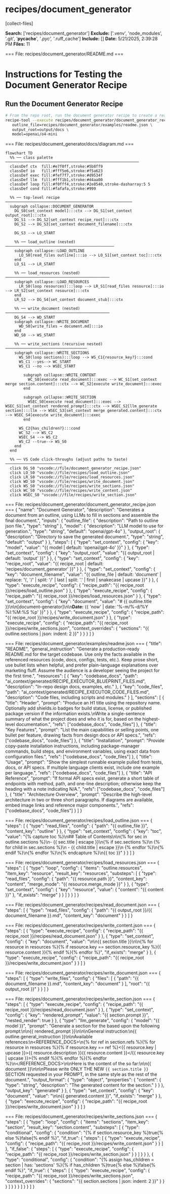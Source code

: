 # recipes/document_generator

[collect-files]

**Search:** ['recipes/document_generator']
**Exclude:** ['.venv', 'node_modules', '.git', '__pycache__', '*.pyc', '*.ruff_cache']
**Include:** []
**Date:** 5/21/2025, 2:39:28 PM
**Files:** 11

=== File: recipes/document_generator/README.md ===
# Instructions for Testing the Document Generator Recipe

## Run the Document Generator Recipe

```bash
# From the repo root, run the document generator recipe to create a readme for the codebase.
recipe-tool --execute recipes/document_generator/document_generator_recipe.json \
   outline_file=recipes/document_generator/examples/readme.json \
   output_root=output/docs \
   model=openai/o4-mini
```


=== File: recipes/document_generator/docs/diagram.md ===
```mermaid
flowchart TD
  %% ── class palette ───────────────────────────────────────────────────────────
  classDef ctx  fill:#e7f0ff,stroke:#5b8ff9
  classDef io   fill:#fff5e6,stroke:#f5a623
  classDef exec fill:#fef7f7,stroke:#d9534f
  classDef llm  fill:#fff1b1,stroke:#d4aa00
  classDef loop fill:#f0fff4,stroke:#2e8540,stroke-dasharray:5 5
  classDef cond fill:#fafafa,stroke:#999

  %% ── top-level recipe ────────────────────────────────────────────────────────
  subgraph collapse::DOCUMENT_GENERATOR
    DG_S0[set_context model]:::ctx --> DG_S1[set_context output_root]:::ctx
    DG_S1 --> DG_S2[set_context recipe_root]:::ctx
    DG_S2 --> DG_S3[set_context document_filename]:::ctx

    DG_S3 --> LO_START

    %% ── load_outline (nested) ────────────────────────────────────────────────
    subgraph collapse::LOAD_OUTLINE
      LO_S0[read_files outline]:::io --> LO_S1[set_context toc]:::ctx
    end
    LO_S1 --> LR_START

    %% ── load_resources (nested) ──────────────────────────────────────────────
    subgraph collapse::LOAD_RESOURCES
      LR_S0(loop resources):::loop --> LR_S1[read_files resource]:::io --> LR_S2[set_context resource]:::ctx
    end
    LR_S2 --> DG_S4[set_context document_stub]:::ctx

    %% ── write_document (nested) ──────────────────────────────────────────────
    DG_S4 --> WD_START
    subgraph collapse::WRITE_DOCUMENT
      WD_S0[write_files → document.md]:::io
    end
    WD_S0 --> WS_START

    %% ── write_sections (recursive nested) ────────────────────────────────────
    subgraph collapse::WRITE_SECTIONS
      WS_S0(loop sections):::loop --> WS_C1{resource_key?}:::cond
      WS_C1 --yes--> WC_START
      WS_C1 --no --> WSEC_START

        subgraph collapse::WRITE_CONTENT
          WC_S0[execute read_document]:::exec --> WC_S1[set_context merge section.content]:::ctx --> WC_S2[execute write_document]:::exec
        end

        subgraph collapse::WRITE_SECTION
          WSEC_S0[execute read_document]:::exec --> WSEC_S1[set_context rendered_prompt]:::ctx --> WSEC_S2[llm_generate section]:::llm --> WSEC_S3[set_context merge generated.content]:::ctx --> WSEC_S4[execute write_document]:::exec
        end

      WS_C2{has_children?}:::cond
      WC_S2 --> WS_C2
      WSEC_S4 --> WS_C2
      WS_C2 --true--> WS_S0
    end
  end

  %% ── VS Code click-throughs (adjust paths to taste) ─────────────────────────
  click DG_S0 "vscode://file/document_generator_recipe.json"
  click LO_S0 "vscode://file/recipes/load_outline.json"
  click LR_S0 "vscode://file/recipes/load_resources.json"
  click WD_S0 "vscode://file/recipes/write_document.json"
  click WS_S0 "vscode://file/recipes/write_sections.json"
  click WC_S0 "vscode://file/recipes/write_content.json"
  click WSEC_S0 "vscode://file/recipes/write_section.json"
```


=== File: recipes/document_generator/document_generator_recipe.json ===
{
  "name": "Document Generator",
  "description": "Generates a document from an outline, using LLMs to fill in sections and assemble the final document.",
  "inputs": {
    "outline_file": {
      "description": "Path to outline json file.",
      "type": "string"
    },
    "model": {
      "description": "LLM model to use for generation.",
      "type": "string",
      "default": "openai/gpt-4o"
    },
    "output_root": {
      "description": "Directory to save the generated document.",
      "type": "string",
      "default": "output"
    }
  },
  "steps": [
    {
      "type": "set_context",
      "config": {
        "key": "model",
        "value": "{{ model | default: 'openai/gpt-4o' }}"
      }
    },
    {
      "type": "set_context",
      "config": {
        "key": "output_root",
        "value": "{{ output_root | default: 'output' }}"
      }
    },
    {
      "type": "set_context",
      "config": {
        "key": "recipe_root",
        "value": "{{ recipe_root | default: 'recipes/document_generator' }}"
      }
    },
    {
      "type": "set_context",
      "config": {
        "key": "document_filename",
        "value": "{{ outline_file | default: 'document' | replace: '\\', '/' | split: '/' | last | split: '.' | first | snakecase | upcase }}"
      }
    },
    {
      "type": "execute_recipe",
      "config": {
        "recipe_path": "{{ recipe_root }}/recipes/load_outline.json"
      }
    },
    {
      "type": "execute_recipe",
      "config": {
        "recipe_path": "{{ recipe_root }}/recipes/load_resources.json"
      }
    },
    {
      "type": "set_context",
      "config": {
        "key": "document",
        "value": "# {{ outline.title }}\n\n[document-generator]\n\n**Date:** {{ 'now' | date: '%-m/%-d/%Y %I:%M:%S %p' }}"
      }
    },
    {
      "type": "execute_recipe",
      "config": {
        "recipe_path": "{{ recipe_root }}/recipes/write_document.json"
      }
    },
    {
      "type": "execute_recipe",
      "config": {
        "recipe_path": "{{ recipe_root }}/recipes/write_sections.json",
        "context_overrides": {
          "sections": "{{ outline.sections | json: indent: 2 }}"
        }
      }
    }
  ]
}


=== File: recipes/document_generator/examples/readme.json ===
{
  "title": "README",
  "general_instruction": "Generate a production-ready README.md for the target codebase. Use only the facts available in the referenced resources (code, docs, configs, tests, etc.). Keep prose short, use bullet lists when helpful, and prefer plain-language explanations over marketing fluff. Assume the audience is a developer seeing the project for the first time.",
  "resources": [
    {
      "key": "codebase_docs",
      "path": "ai_context/generated/RECIPE_EXECUTOR_BLUEPRINT_FILES.md",
      "description": "In-repo design docs, examples, etc."
    },
    {
      "key": "code_files",
      "path": "ai_context/generated/RECIPE_EXECUTOR_CODE_FILES.md",
      "description": "Code files, including scripts and modules."
    }
  ],
  "sections": [
    {
      "title": "Header",
      "prompt": "Produce an H1 title using the repository name. Optionally add shields.io badges for build status, license, or published package version if the information exists.\nWrite a single-sentence summary of what the project does and who it is for, based on the highest-level documentation.",
      "refs": ["codebase_docs", "code_files"]
    },
    {
      "title": "Key Features",
      "prompt": "List the main capabilities or selling points, one bullet per feature, drawing facts from design docs or API specs.",
      "refs": ["codebase_docs", "code_files"]
    },
    {
      "title": "Installation",
      "prompt": "Provide copy-paste installation instructions, including package-manager commands, build steps, and environment variables, using exact data from configuration files.",
      "refs": ["codebase_docs", "code_files"]
    },
    {
      "title": "Usage",
      "prompt": "Show the simplest runnable example pulled from tests, docs, or API specs. If multiple language clients exist, include one example per language.",
      "refs": ["codebase_docs", "code_files"]
    },
    {
      "title": "API Reference",
      "prompt": "If formal API specs exist, generate a short table of endpoints with method, path, and one-line description; otherwise keep the heading with a note indicating N/A.",
      "refs": ["codebase_docs", "code_files"]
    },
    {
      "title": "Architecture Overview",
      "prompt": "Describe the high-level architecture in two or three short paragraphs. If diagrams are available, embed image links and reference major components.",
      "refs": ["codebase_docs", "code_files"]
    }
  ]
}


=== File: recipes/document_generator/recipes/load_outline.json ===
{
  "steps": [
    {
      "type": "read_files",
      "config": {
        "path": "{{ outline_file }}",
        "content_key": "outline"
      }
    },
    {
      "type": "set_context",
      "config": {
        "key": "toc",
        "value": "{% capture toc %}\n## Table of Contents\n\n{% for sec in outline.sections %}\n- {{ sec.title | escape }}\n{% if sec.sections %}\n  {% for child in sec.sections %}\n  - {{ child.title | escape }}\n  {% endfor %}\n{% endif %}\n{% endfor %}\n{% endcapture %}\n{{ toc }}"
      }
    }
  ]
}


=== File: recipes/document_generator/recipes/load_resources.json ===
{
  "steps": [
    {
      "type": "loop",
      "config": {
        "items": "outline.resources",
        "item_key": "resource",
        "result_key": "resources",
        "substeps": [
          {
            "type": "read_files",
            "config": {
              "path": "{{ resource.path }}",
              "content_key": "content",
              "merge_mode": "{{ resource.merge_mode }}"
            }
          },
          {
            "type": "set_context",
            "config": {
              "key": "resource",
              "value": {
                "content": "{{ content }}"
              },
              "if_exists": "merge"
            }
          }
        ]
      }
    }
  ]
}


=== File: recipes/document_generator/recipes/read_document.json ===
{
  "steps": [
    {
      "type": "read_files",
      "config": {
        "path": "{{ output_root }}/{{ document_filename }}.md",
        "content_key": "document"
      }
    }
  ]
}


=== File: recipes/document_generator/recipes/write_content.json ===
{
  "steps": [
    {
      "type": "execute_recipe",
      "config": {
        "recipe_path": "{{ recipe_root }}/recipes/read_document.json"
      }
    },
    {
      "type": "set_context",
      "config": {
        "key": "document",
        "value": "\n\n{{ section.title }}\n\n{% for resource in resources %}{% if resource.key == section.resource_key %}{{ resource.content }}{% endif %}{% endfor %}",
        "if_exists": "merge"
      }
    },
    {
      "type": "execute_recipe",
      "config": {
        "recipe_path": "{{ recipe_root }}/recipes/write_document.json"
      }
    }
  ]
}


=== File: recipes/document_generator/recipes/write_document.json ===
{
  "steps": [
    {
      "type": "write_files",
      "config": {
        "files": [
          {
            "path": "{{ document_filename }}.md",
            "content_key": "document"
          }
        ],
        "root": "{{ output_root }}"
      }
    }
  ]
}


=== File: recipes/document_generator/recipes/write_section.json ===
{
  "steps": [
    {
      "type": "execute_recipe",
      "config": {
        "recipe_path": "{{ recipe_root }}/recipes/read_document.json"
      }
    },
    {
      "type": "set_context",
      "config": {
        "key": "rendered_prompt",
        "value": "{{ section.prompt }}",
        "nested_render": true
      }
    },
    {
      "type": "llm_generate",
      "config": {
        "model": "{{ model }}",
        "prompt": "Generate a section for the <DOCUMENT> based upon the following prompt:\n<PROMPT>\n{{ rendered_prompt }}\n</PROMPT>\n\nGeneral instruction:\n{{ outline.general_instruction }}\n\nAvailable references:\n<REFERENCE_DOCS>\n{% for ref in section.refs %}{% for resource in resources %}{% if resource.key == ref %}<{{ resource.key | upcase }}><DESCRIPTION>{{ resource.description }}</DESCRIPTION><CONTENT>{{ resource.content }}</CONTENT></{{ resource.key | upcase }}>{% endif %}{% endfor %}{% endfor %}\n</REFERENCE_DOCS>\n\nHere is the content of the <DOCUMENT> so far:\n<DOCUMENT>\n{{ document }}\n</DOCUMENT>\n\nPlease write ONLY THE NEW `{{ section.title }}` SECTION requested in your PROMPT, in the same style as the rest of the document.",
        "output_format": {
          "type": "object",
          "properties": {
            "content": {
              "type": "string",
              "description": "The generated content for the section."
            }
          }
        },
        "output_key": "generated"
      }
    },
    {
      "type": "set_context",
      "config": {
        "key": "document",
        "value": "\n\n{{ generated.content }}",
        "if_exists": "merge"
      }
    },
    {
      "type": "execute_recipe",
      "config": {
        "recipe_path": "{{ recipe_root }}/recipes/write_document.json"
      }
    }
  ]
}


=== File: recipes/document_generator/recipes/write_sections.json ===
{
  "steps": [
    {
      "type": "loop",
      "config": {
        "items": "sections",
        "item_key": "section",
        "result_key": "section.content",
        "substeps": [
          {
            "type": "conditional",
            "config": {
              "condition": "{% if section.resource_key %}true{% else %}false{% endif %}",
              "if_true": {
                "steps": [
                  {
                    "type": "execute_recipe",
                    "config": {
                      "recipe_path": "{{ recipe_root }}/recipes/write_content.json"
                    }
                  }
                ]
              },
              "if_false": {
                "steps": [
                  {
                    "type": "execute_recipe",
                    "config": {
                      "recipe_path": "{{ recipe_root }}/recipes/write_section.json"
                    }
                  }
                ]
              }
            }
          },
          {
            "type": "conditional",
            "config": {
              "condition": "{% assign has_children = section | has: 'sections' %}{% if has_children %}true{% else %}false{% endif %}",
              "if_true": {
                "steps": [
                  {
                    "type": "execute_recipe",
                    "config": {
                      "recipe_path": "{{ recipe_root }}/recipes/write_sections.json",
                      "context_overrides": {
                        "sections": "{{ section.sections | json: indent: 2 }}"
                      }
                    }
                  }
                ]
              }
            }
          }
        ]
      }
    }
  ]
}


